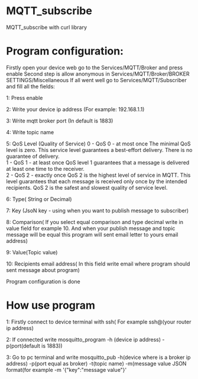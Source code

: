 # MQTT_subscribe
MQTT_subscribe with curl library


# Program configuration:
Firstly open your device web go to the Services/MQTT/Broker and press enable
Second step is allow anonymous in Services/MQTT/Broker/BROKER SETTINGS/Miscellaneous
If all went well go to Services/MQTT/Subscriber and fill all the fields:

  1: Press enable
	
  2: Write your device ip address (For example: 192.168.1.1)
	
  3: Write mqtt broker port (In default is 1883)
	
  4: Write topic name 
	
  5: QoS Level (Quality of Service)
	0 - QoS 0 - at most once
	The minimal QoS level is zero. This service level guarantees a best-effort delivery. There is no guarantee of delivery.		
			1 - QoS 1 - at least once
					QoS level 1 guarantees that a message is delivered at least one time to the receiver.		
			2 - QoS 2 - exactly once
					QoS 2 is the highest level of service in MQTT. This level guarantees that each message is received only once by the intended recipients. 
					QoS 2 is the safest and slowest quality of service level.
				
 6: Type( String or Decimal)
 
 7: Key (JsoN key - using when you want to publish message to subscriber)
 
 8: Comparison( If you select equal comparison and type decimal write in value field for example 10. And when your publish message and topic message will be equal
 this program will sent email letter to yours email address)
 
 9: Value(Topic value)
 
 10: Recipients email address( In this field write email where program should sent message about program) 
 
 Program configuration is done

# How use program
1: Firstly connect to device terminal with ssh( For example ssh@(your router ip address)

2: If connected write mosquitto_program -h (device ip address) -p(port(default is 1883))

3: Go to pc terminal and write mosquitto_pub -h(device where is a broker ip address) -p(port equal as broker) -t(topic name) -m(message value JSON format(for example -m '{"key":"message value"}'
